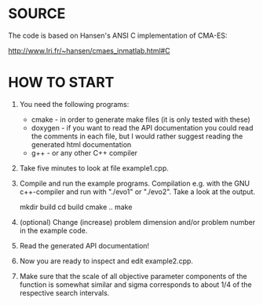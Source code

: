 # SOURCE

The code is based on Hansen's ANSI C implementation of CMA-ES:

  http://www.lri.fr/~hansen/cmaes_inmatlab.html#C

# HOW TO START

1. You need the following programs:
    * cmake - in order to generate make files (it is only tested with these)
    * doxygen - if you want to read the API documentation you could read the
                comments in each file, but I would rather suggest reading the
                generated html documentation
    * g++ - or any other C++ compiler
2. Take five minutes to look at file example1.cpp.
3. Compile and run the example programs. Compilation e.g. with the GNU
   c++-compiler and run with "./evo1" or "./evo2". Take a look at the output.

   mkdir build
   cd build
   cmake ..
   make

4. (optional) Change (increase) problem dimension and/or problem
   number in the example code.
5. Read the generated API documentation!
6. Now you are ready to inspect and edit example2.cpp.
7. Make sure that the scale of all objective parameter components of the
   function is somewhat similar and sigma corresponds to about 1/4 of the
   respective search intervals.

